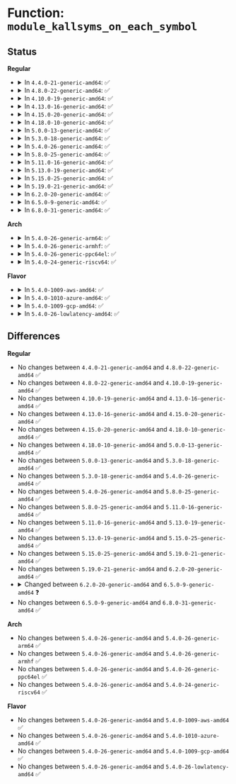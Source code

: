 # Function: <code>module_kallsyms_on_each_symbol</code>

## Status
<b>Regular</b>
<ul>
<li>
<details>
<summary>In <code>4.4.0-21-generic-amd64</code>: ✅</summary>

```c
int module_kallsyms_on_each_symbol(int (*)(void *, const char *, struct module *, long unsigned int) fn, void * data)
```

```json
{
  "name": "module_kallsyms_on_each_symbol",
  "collision_type": "Unique Global",
  "inline_type": "No",
  "funcs": [
    {
      "addr": 18446744071579937296,
      "name": "module_kallsyms_on_each_symbol",
      "external": true,
      "loc": "kernel/module.c:3841",
      "file": "kernel/module.c",
      "inline": "seen, unknown",
      "caller_inline": [],
      "caller_func": [
        "kernel/kallsyms.c:kallsyms_on_each_symbol"
      ]
    }
  ],
  "symbols": [
    {
      "addr": 18446744071579937296,
      "name": "module_kallsyms_on_each_symbol",
      "section": ".text",
      "bind": "STB_GLOBAL",
      "size": 149
    }
  ]
}
```
</details>
</li>
<li>
<details>
<summary>In <code>4.8.0-22-generic-amd64</code>: ✅</summary>

```c
int module_kallsyms_on_each_symbol(int (*)(void *, const char *, struct module *, long unsigned int) fn, void * data)
```

```json
{
  "name": "module_kallsyms_on_each_symbol",
  "collision_type": "Unique Global",
  "inline_type": "No",
  "funcs": [
    {
      "addr": 18446744071579967680,
      "name": "module_kallsyms_on_each_symbol",
      "external": true,
      "loc": "kernel/module.c:4012",
      "file": "kernel/module.c",
      "inline": "seen, unknown",
      "caller_inline": [],
      "caller_func": [
        "kernel/kallsyms.c:kallsyms_on_each_symbol"
      ]
    }
  ],
  "symbols": [
    {
      "addr": 18446744071579967680,
      "name": "module_kallsyms_on_each_symbol",
      "section": ".text",
      "bind": "STB_GLOBAL",
      "size": 162
    }
  ]
}
```
</details>
</li>
<li>
<details>
<summary>In <code>4.10.0-19-generic-amd64</code>: ✅</summary>

```c
int module_kallsyms_on_each_symbol(int (*)(void *, const char *, struct module *, long unsigned int) fn, void * data)
```

```json
{
  "name": "module_kallsyms_on_each_symbol",
  "collision_type": "Unique Global",
  "inline_type": "No",
  "funcs": [
    {
      "addr": 18446744071579998272,
      "name": "module_kallsyms_on_each_symbol",
      "external": true,
      "loc": "kernel/module.c:4029",
      "file": "kernel/module.c",
      "inline": "seen, unknown",
      "caller_inline": [],
      "caller_func": [
        "kernel/kallsyms.c:kallsyms_on_each_symbol"
      ]
    }
  ],
  "symbols": [
    {
      "addr": 18446744071579998272,
      "name": "module_kallsyms_on_each_symbol",
      "section": ".text",
      "bind": "STB_GLOBAL",
      "size": 162
    }
  ]
}
```
</details>
</li>
<li>
<details>
<summary>In <code>4.13.0-16-generic-amd64</code>: ✅</summary>

```c
int module_kallsyms_on_each_symbol(int (*)(void *, const char *, struct module *, long unsigned int) fn, void * data)
```

```json
{
  "name": "module_kallsyms_on_each_symbol",
  "collision_type": "Unique Global",
  "inline_type": "No",
  "funcs": [
    {
      "addr": 18446744071580004768,
      "name": "module_kallsyms_on_each_symbol",
      "external": true,
      "loc": "kernel/module.c:4074",
      "file": "kernel/module.c",
      "inline": "seen, unknown",
      "caller_inline": [],
      "caller_func": [
        "kernel/livepatch/core.c:klp_find_object_symbol",
        "kernel/kallsyms.c:kallsyms_on_each_symbol"
      ]
    }
  ],
  "symbols": [
    {
      "addr": 18446744071580004768,
      "name": "module_kallsyms_on_each_symbol",
      "section": ".text",
      "bind": "STB_GLOBAL",
      "size": 162
    }
  ]
}
```
</details>
</li>
<li>
<details>
<summary>In <code>4.15.0-20-generic-amd64</code>: ✅</summary>

```c
int module_kallsyms_on_each_symbol(int (*)(void *, const char *, struct module *, long unsigned int) fn, void * data)
```

```json
{
  "name": "module_kallsyms_on_each_symbol",
  "collision_type": "Unique Global",
  "inline_type": "No",
  "funcs": [
    {
      "addr": 18446744071580051216,
      "name": "module_kallsyms_on_each_symbol",
      "external": true,
      "loc": "kernel/module.c:4096",
      "file": "kernel/module.c",
      "inline": "seen, unknown",
      "caller_inline": [],
      "caller_func": [
        "kernel/livepatch/core.c:klp_find_object_symbol",
        "kernel/kallsyms.c:kallsyms_on_each_symbol"
      ]
    }
  ],
  "symbols": [
    {
      "addr": 18446744071580051216,
      "name": "module_kallsyms_on_each_symbol",
      "section": ".text",
      "bind": "STB_GLOBAL",
      "size": 164
    }
  ]
}
```
</details>
</li>
<li>
<details>
<summary>In <code>4.18.0-10-generic-amd64</code>: ✅</summary>

```c
int module_kallsyms_on_each_symbol(int (*)(void *, const char *, struct module *, long unsigned int) fn, void * data)
```

```json
{
  "name": "module_kallsyms_on_each_symbol",
  "collision_type": "Unique Global",
  "inline_type": "No",
  "funcs": [
    {
      "addr": 18446744071580107952,
      "name": "module_kallsyms_on_each_symbol",
      "external": true,
      "loc": "kernel/module.c:4129",
      "file": "kernel/module.c",
      "inline": "seen, unknown",
      "caller_inline": [],
      "caller_func": [
        "kernel/livepatch/core.c:klp_find_object_symbol",
        "kernel/kallsyms.c:kallsyms_on_each_symbol"
      ]
    }
  ],
  "symbols": [
    {
      "addr": 18446744071580107952,
      "name": "module_kallsyms_on_each_symbol",
      "section": ".text",
      "bind": "STB_GLOBAL",
      "size": 159
    }
  ]
}
```
</details>
</li>
<li>
<details>
<summary>In <code>5.0.0-13-generic-amd64</code>: ✅</summary>

```c
int module_kallsyms_on_each_symbol(int (*)(void *, const char *, struct module *, long unsigned int) fn, void * data)
```

```json
{
  "name": "module_kallsyms_on_each_symbol",
  "collision_type": "Unique Global",
  "inline_type": "No",
  "funcs": [
    {
      "addr": 18446744071580155024,
      "name": "module_kallsyms_on_each_symbol",
      "external": true,
      "loc": "kernel/module.c:4166",
      "file": "kernel/module.c",
      "inline": "seen, unknown",
      "caller_inline": [],
      "caller_func": [
        "kernel/livepatch/core.c:klp_find_object_symbol",
        "kernel/kallsyms.c:kallsyms_on_each_symbol"
      ]
    }
  ],
  "symbols": [
    {
      "addr": 18446744071580155024,
      "name": "module_kallsyms_on_each_symbol",
      "section": ".text",
      "bind": "STB_GLOBAL",
      "size": 159
    }
  ]
}
```
</details>
</li>
<li>
<details>
<summary>In <code>5.3.0-18-generic-amd64</code>: ✅</summary>

```c
int module_kallsyms_on_each_symbol(int (*)(void *, const char *, struct module *, long unsigned int) fn, void * data)
```

```json
{
  "name": "module_kallsyms_on_each_symbol",
  "collision_type": "Unique Global",
  "inline_type": "No",
  "funcs": [
    {
      "addr": 18446744071580200928,
      "name": "module_kallsyms_on_each_symbol",
      "external": true,
      "loc": "kernel/module.c:4194",
      "file": "kernel/module.c",
      "inline": "seen, unknown",
      "caller_inline": [],
      "caller_func": [
        "kernel/livepatch/core.c:klp_find_object_symbol",
        "kernel/kallsyms.c:kallsyms_on_each_symbol"
      ]
    }
  ],
  "symbols": [
    {
      "addr": 18446744071580200928,
      "name": "module_kallsyms_on_each_symbol",
      "section": ".text",
      "bind": "STB_GLOBAL",
      "size": 156
    }
  ]
}
```
</details>
</li>
<li>
<details>
<summary>In <code>5.4.0-26-generic-amd64</code>: ✅</summary>

```c
int module_kallsyms_on_each_symbol(int (*)(void *, const char *, struct module *, long unsigned int) fn, void * data)
```

```json
{
  "name": "module_kallsyms_on_each_symbol",
  "collision_type": "Unique Global",
  "inline_type": "No",
  "funcs": [
    {
      "addr": 18446744071580249184,
      "name": "module_kallsyms_on_each_symbol",
      "external": true,
      "loc": "kernel/module.c:4261",
      "file": "kernel/module.c",
      "inline": "seen, unknown",
      "caller_inline": [],
      "caller_func": [
        "kernel/livepatch/core.c:klp_find_object_symbol",
        "kernel/kallsyms.c:kallsyms_on_each_symbol"
      ]
    }
  ],
  "symbols": [
    {
      "addr": 18446744071580249184,
      "name": "module_kallsyms_on_each_symbol",
      "section": ".text",
      "bind": "STB_GLOBAL",
      "size": 156
    }
  ]
}
```
</details>
</li>
<li>
<details>
<summary>In <code>5.8.0-25-generic-amd64</code>: ✅</summary>

```c
int module_kallsyms_on_each_symbol(int (*)(void *, const char *, struct module *, long unsigned int) fn, void * data)
```

```json
{
  "name": "module_kallsyms_on_each_symbol",
  "collision_type": "Unique Global",
  "inline_type": "No",
  "funcs": [
    {
      "addr": 18446744071580317712,
      "name": "module_kallsyms_on_each_symbol",
      "external": true,
      "loc": "kernel/module.c:4268",
      "file": "kernel/module.c",
      "inline": "seen, unknown",
      "caller_inline": [],
      "caller_func": [
        "kernel/livepatch/core.c:klp_find_object_symbol",
        "kernel/kallsyms.c:kallsyms_on_each_symbol"
      ]
    }
  ],
  "symbols": [
    {
      "addr": 18446744071580317712,
      "name": "module_kallsyms_on_each_symbol",
      "section": ".text",
      "bind": "STB_GLOBAL",
      "size": 156
    }
  ]
}
```
</details>
</li>
<li>
<details>
<summary>In <code>5.11.0-16-generic-amd64</code>: ✅</summary>

```c
int module_kallsyms_on_each_symbol(int (*)(void *, const char *, struct module *, long unsigned int) fn, void * data)
```

```json
{
  "name": "module_kallsyms_on_each_symbol",
  "collision_type": "Unique Global",
  "inline_type": "No",
  "funcs": [
    {
      "addr": 18446744071580303376,
      "name": "module_kallsyms_on_each_symbol",
      "external": true,
      "loc": "kernel/module.c:4499",
      "file": "kernel/module.c",
      "inline": "seen, unknown",
      "caller_inline": [],
      "caller_func": [
        "kernel/livepatch/core.c:klp_find_object_symbol",
        "kernel/kallsyms.c:kallsyms_on_each_symbol"
      ]
    }
  ],
  "symbols": [
    {
      "addr": 18446744071580303376,
      "name": "module_kallsyms_on_each_symbol",
      "section": ".text",
      "bind": "STB_GLOBAL",
      "size": 156
    }
  ]
}
```
</details>
</li>
<li>
<details>
<summary>In <code>5.13.0-19-generic-amd64</code>: ✅</summary>

```c
int module_kallsyms_on_each_symbol(int (*)(void *, const char *, struct module *, long unsigned int) fn, void * data)
```

```json
{
  "name": "module_kallsyms_on_each_symbol",
  "collision_type": "Unique Global",
  "inline_type": "No",
  "funcs": [
    {
      "addr": 18446744071580306880,
      "name": "module_kallsyms_on_each_symbol",
      "external": true,
      "loc": "kernel/module.c:4404",
      "file": "kernel/module.c",
      "inline": "seen, unknown",
      "caller_inline": [],
      "caller_func": [
        "kernel/livepatch/core.c:klp_find_object_symbol"
      ]
    }
  ],
  "symbols": [
    {
      "addr": 18446744071580306880,
      "name": "module_kallsyms_on_each_symbol",
      "section": ".text",
      "bind": "STB_GLOBAL",
      "size": 187
    }
  ]
}
```
</details>
</li>
<li>
<details>
<summary>In <code>5.15.0-25-generic-amd64</code>: ✅</summary>

```c
int module_kallsyms_on_each_symbol(int (*)(void *, const char *, struct module *, long unsigned int) fn, void * data)
```

```json
{
  "name": "module_kallsyms_on_each_symbol",
  "collision_type": "Unique Global",
  "inline_type": "No",
  "funcs": [
    {
      "addr": 18446744071580460496,
      "name": "module_kallsyms_on_each_symbol",
      "external": true,
      "loc": "kernel/module.c:4425",
      "file": "kernel/module.c",
      "inline": "seen, unknown",
      "caller_inline": [],
      "caller_func": [
        "kernel/livepatch/core.c:klp_find_object_symbol"
      ]
    }
  ],
  "symbols": [
    {
      "addr": 18446744071580460496,
      "name": "module_kallsyms_on_each_symbol",
      "section": ".text",
      "bind": "STB_GLOBAL",
      "size": 187
    }
  ]
}
```
</details>
</li>
<li>
<details>
<summary>In <code>5.19.0-21-generic-amd64</code>: ✅</summary>

```c
int module_kallsyms_on_each_symbol(int (*)(void *, const char *, struct module *, long unsigned int) fn, void * data)
```

```json
{
  "name": "module_kallsyms_on_each_symbol",
  "collision_type": "Unique Global",
  "inline_type": "No",
  "funcs": [
    {
      "addr": 18446744071580491040,
      "name": "module_kallsyms_on_each_symbol",
      "external": true,
      "loc": "kernel/module/kallsyms.c:485",
      "file": "kernel/module/kallsyms.c",
      "inline": "seen, unknown",
      "caller_inline": [],
      "caller_func": [
        "kernel/livepatch/core.c:klp_find_object_symbol"
      ]
    }
  ],
  "symbols": [
    {
      "addr": 18446744071580491040,
      "name": "module_kallsyms_on_each_symbol",
      "section": ".text",
      "bind": "STB_GLOBAL",
      "size": 233
    }
  ]
}
```
</details>
</li>
<li>
<details>
<summary>In <code>6.2.0-20-generic-amd64</code>: ✅</summary>

```c
int module_kallsyms_on_each_symbol(int (*)(void *, const char *, struct module *, long unsigned int) fn, void * data)
```

```json
{
  "name": "module_kallsyms_on_each_symbol",
  "collision_type": "Unique Global",
  "inline_type": "No",
  "funcs": [
    {
      "addr": 18446744071580742672,
      "name": "module_kallsyms_on_each_symbol",
      "external": true,
      "loc": "kernel/module/kallsyms.c:497",
      "file": "kernel/module/kallsyms.c",
      "inline": "seen, unknown",
      "caller_inline": [],
      "caller_func": [
        "kernel/livepatch/core.c:klp_find_object_symbol",
        "kernel/trace/ftrace.c:ftrace_lookup_symbols",
        "kernel/trace/bpf_trace.c:bpf_kprobe_multi_link_attach"
      ]
    }
  ],
  "symbols": [
    {
      "addr": 18446744071580742672,
      "name": "module_kallsyms_on_each_symbol",
      "section": ".text",
      "bind": "STB_GLOBAL",
      "size": 233
    }
  ]
}
```
</details>
</li>
<li>
<details>
<summary>In <code>6.5.0-9-generic-amd64</code>: ✅</summary>

```c
int module_kallsyms_on_each_symbol(const char * modname, int (*)(void *, const char *, long unsigned int) fn, void * data)
```

```json
{
  "name": "module_kallsyms_on_each_symbol",
  "collision_type": "Unique Global",
  "inline_type": "No",
  "funcs": [
    {
      "addr": 18446744071580824928,
      "name": "module_kallsyms_on_each_symbol",
      "external": true,
      "loc": "kernel/module/kallsyms.c:476",
      "file": "kernel/module/kallsyms.c",
      "inline": "seen, unknown",
      "caller_inline": [],
      "caller_func": [
        "kernel/livepatch/core.c:klp_find_object_symbol",
        "kernel/trace/ftrace.c:ftrace_lookup_symbols"
      ]
    }
  ],
  "symbols": [
    {
      "addr": 18446744071580824928,
      "name": "module_kallsyms_on_each_symbol",
      "section": ".text",
      "bind": "STB_GLOBAL",
      "size": 264
    }
  ]
}
```
</details>
</li>
<li>
<details>
<summary>In <code>6.8.0-31-generic-amd64</code>: ✅</summary>

```c
int module_kallsyms_on_each_symbol(const char * modname, int (*)(void *, const char *, long unsigned int) fn, void * data)
```

```json
{
  "name": "module_kallsyms_on_each_symbol",
  "collision_type": "Unique Global",
  "inline_type": "No",
  "funcs": [
    {
      "addr": 18446744071580914368,
      "name": "module_kallsyms_on_each_symbol",
      "external": true,
      "loc": "kernel/module/kallsyms.c:476",
      "file": "kernel/module/kallsyms.c",
      "inline": "seen, unknown",
      "caller_inline": [],
      "caller_func": [
        "kernel/livepatch/core.c:klp_find_object_symbol",
        "kernel/trace/ftrace.c:ftrace_lookup_symbols",
        "kernel/trace/trace_kprobe.c:create_local_trace_kprobe",
        "kernel/trace/trace_kprobe.c:__trace_kprobe_create"
      ]
    }
  ],
  "symbols": [
    {
      "addr": 18446744071580914368,
      "name": "module_kallsyms_on_each_symbol",
      "section": ".text",
      "bind": "STB_GLOBAL",
      "size": 264
    }
  ]
}
```
</details>
</li>
</ul>
<b>Arch</b>
<ul>
<li>
<details>
<summary>In <code>5.4.0-26-generic-arm64</code>: ✅</summary>

```c
int module_kallsyms_on_each_symbol(int (*)(void *, const char *, struct module *, long unsigned int) fn, void * data)
```

```json
{
  "name": "module_kallsyms_on_each_symbol",
  "collision_type": "Unique Global",
  "inline_type": "No",
  "funcs": [
    {
      "addr": 18446603336491491576,
      "name": "module_kallsyms_on_each_symbol",
      "external": true,
      "loc": "kernel/module.c:4261",
      "file": "kernel/module.c",
      "inline": "seen, unknown",
      "caller_inline": [],
      "caller_func": [
        "kernel/kallsyms.c:kallsyms_on_each_symbol"
      ]
    }
  ],
  "symbols": [
    {
      "addr": 18446603336491491576,
      "name": "module_kallsyms_on_each_symbol",
      "section": ".text",
      "bind": "STB_GLOBAL",
      "size": 232
    }
  ]
}
```
</details>
</li>
<li>
<details>
<summary>In <code>5.4.0-26-generic-armhf</code>: ✅</summary>

```c
int module_kallsyms_on_each_symbol(int (*)(void *, const char *, struct module *, long unsigned int) fn, void * data)
```

```json
{
  "name": "module_kallsyms_on_each_symbol",
  "collision_type": "Unique Global",
  "inline_type": "No",
  "funcs": [
    {
      "addr": 3225473608,
      "name": "module_kallsyms_on_each_symbol",
      "external": true,
      "loc": "kernel/module.c:4261",
      "file": "kernel/module.c",
      "inline": "seen, unknown",
      "caller_inline": [],
      "caller_func": [
        "kernel/kallsyms.c:kallsyms_on_each_symbol"
      ]
    }
  ],
  "symbols": [
    {
      "addr": 3225473608,
      "name": "module_kallsyms_on_each_symbol",
      "section": ".text",
      "bind": "STB_GLOBAL",
      "size": 180
    }
  ]
}
```
</details>
</li>
<li>
<details>
<summary>In <code>5.4.0-26-generic-ppc64el</code>: ✅</summary>

```c
int module_kallsyms_on_each_symbol(int (*)(void *, const char *, struct module *, long unsigned int) fn, void * data)
```

```json
{
  "name": "module_kallsyms_on_each_symbol",
  "collision_type": "Unique Global",
  "inline_type": "No",
  "funcs": [
    {
      "addr": 13835058055284448720,
      "name": "module_kallsyms_on_each_symbol",
      "external": true,
      "loc": "kernel/module.c:4261",
      "file": "kernel/module.c",
      "inline": "seen, unknown",
      "caller_inline": [],
      "caller_func": [
        "kernel/livepatch/core.c:klp_find_object_symbol",
        "kernel/kallsyms.c:kallsyms_on_each_symbol"
      ]
    }
  ],
  "symbols": [
    {
      "addr": 13835058055284448720,
      "name": "module_kallsyms_on_each_symbol",
      "section": ".text",
      "bind": "STB_GLOBAL",
      "size": 328
    }
  ]
}
```
</details>
</li>
<li>
<details>
<summary>In <code>5.4.0-24-generic-riscv64</code>: ✅</summary>

```c
int module_kallsyms_on_each_symbol(int (*)(void *, const char *, struct module *, long unsigned int) fn, void * data)
```

```json
{
  "name": "module_kallsyms_on_each_symbol",
  "collision_type": "Unique Global",
  "inline_type": "No",
  "funcs": [
    {
      "addr": 18446743936271935504,
      "name": "module_kallsyms_on_each_symbol",
      "external": true,
      "loc": "kernel/module.c:4261",
      "file": "kernel/module.c",
      "inline": "seen, unknown",
      "caller_inline": [],
      "caller_func": [
        "kernel/kallsyms.c:kallsyms_on_each_symbol"
      ]
    }
  ],
  "symbols": [
    {
      "addr": 18446743936271935504,
      "name": "module_kallsyms_on_each_symbol",
      "section": ".text",
      "bind": "STB_GLOBAL",
      "size": 182
    }
  ]
}
```
</details>
</li>
</ul>
<b>Flavor</b>
<ul>
<li>
<details>
<summary>In <code>5.4.0-1009-aws-amd64</code>: ✅</summary>

```c
int module_kallsyms_on_each_symbol(int (*)(void *, const char *, struct module *, long unsigned int) fn, void * data)
```

```json
{
  "name": "module_kallsyms_on_each_symbol",
  "collision_type": "Unique Global",
  "inline_type": "No",
  "funcs": [
    {
      "addr": 18446744071580217984,
      "name": "module_kallsyms_on_each_symbol",
      "external": true,
      "loc": "kernel/module.c:4261",
      "file": "kernel/module.c",
      "inline": "seen, unknown",
      "caller_inline": [],
      "caller_func": [
        "kernel/livepatch/core.c:klp_find_object_symbol",
        "kernel/kallsyms.c:kallsyms_on_each_symbol"
      ]
    }
  ],
  "symbols": [
    {
      "addr": 18446744071580217984,
      "name": "module_kallsyms_on_each_symbol",
      "section": ".text",
      "bind": "STB_GLOBAL",
      "size": 156
    }
  ]
}
```
</details>
</li>
<li>
<details>
<summary>In <code>5.4.0-1010-azure-amd64</code>: ✅</summary>

```c
int module_kallsyms_on_each_symbol(int (*)(void *, const char *, struct module *, long unsigned int) fn, void * data)
```

```json
{
  "name": "module_kallsyms_on_each_symbol",
  "collision_type": "Unique Global",
  "inline_type": "No",
  "funcs": [
    {
      "addr": 18446744071580165424,
      "name": "module_kallsyms_on_each_symbol",
      "external": true,
      "loc": "kernel/module.c:4261",
      "file": "kernel/module.c",
      "inline": "seen, unknown",
      "caller_inline": [],
      "caller_func": [
        "kernel/livepatch/core.c:klp_find_object_symbol",
        "kernel/kallsyms.c:kallsyms_on_each_symbol"
      ]
    }
  ],
  "symbols": [
    {
      "addr": 18446744071580165424,
      "name": "module_kallsyms_on_each_symbol",
      "section": ".text",
      "bind": "STB_GLOBAL",
      "size": 156
    }
  ]
}
```
</details>
</li>
<li>
<details>
<summary>In <code>5.4.0-1009-gcp-amd64</code>: ✅</summary>

```c
int module_kallsyms_on_each_symbol(int (*)(void *, const char *, struct module *, long unsigned int) fn, void * data)
```

```json
{
  "name": "module_kallsyms_on_each_symbol",
  "collision_type": "Unique Global",
  "inline_type": "No",
  "funcs": [
    {
      "addr": 18446744071580209456,
      "name": "module_kallsyms_on_each_symbol",
      "external": true,
      "loc": "kernel/module.c:4261",
      "file": "kernel/module.c",
      "inline": "seen, unknown",
      "caller_inline": [],
      "caller_func": [
        "kernel/livepatch/core.c:klp_find_object_symbol",
        "kernel/kallsyms.c:kallsyms_on_each_symbol"
      ]
    }
  ],
  "symbols": [
    {
      "addr": 18446744071580209456,
      "name": "module_kallsyms_on_each_symbol",
      "section": ".text",
      "bind": "STB_GLOBAL",
      "size": 156
    }
  ]
}
```
</details>
</li>
<li>
<details>
<summary>In <code>5.4.0-26-lowlatency-amd64</code>: ✅</summary>

```c
int module_kallsyms_on_each_symbol(int (*)(void *, const char *, struct module *, long unsigned int) fn, void * data)
```

```json
{
  "name": "module_kallsyms_on_each_symbol",
  "collision_type": "Unique Global",
  "inline_type": "No",
  "funcs": [
    {
      "addr": 18446744071580262064,
      "name": "module_kallsyms_on_each_symbol",
      "external": true,
      "loc": "kernel/module.c:4261",
      "file": "kernel/module.c",
      "inline": "seen, unknown",
      "caller_inline": [],
      "caller_func": [
        "kernel/livepatch/core.c:klp_find_object_symbol",
        "kernel/kallsyms.c:kallsyms_on_each_symbol"
      ]
    }
  ],
  "symbols": [
    {
      "addr": 18446744071580262064,
      "name": "module_kallsyms_on_each_symbol",
      "section": ".text",
      "bind": "STB_GLOBAL",
      "size": 156
    }
  ]
}
```
</details>
</li>
</ul>

## Differences
<b>Regular</b>
<ul>
<li>
No changes between <code>4.4.0-21-generic-amd64</code> and <code>4.8.0-22-generic-amd64</code> ✅
</li>
<li>
No changes between <code>4.8.0-22-generic-amd64</code> and <code>4.10.0-19-generic-amd64</code> ✅
</li>
<li>
No changes between <code>4.10.0-19-generic-amd64</code> and <code>4.13.0-16-generic-amd64</code> ✅
</li>
<li>
No changes between <code>4.13.0-16-generic-amd64</code> and <code>4.15.0-20-generic-amd64</code> ✅
</li>
<li>
No changes between <code>4.15.0-20-generic-amd64</code> and <code>4.18.0-10-generic-amd64</code> ✅
</li>
<li>
No changes between <code>4.18.0-10-generic-amd64</code> and <code>5.0.0-13-generic-amd64</code> ✅
</li>
<li>
No changes between <code>5.0.0-13-generic-amd64</code> and <code>5.3.0-18-generic-amd64</code> ✅
</li>
<li>
No changes between <code>5.3.0-18-generic-amd64</code> and <code>5.4.0-26-generic-amd64</code> ✅
</li>
<li>
No changes between <code>5.4.0-26-generic-amd64</code> and <code>5.8.0-25-generic-amd64</code> ✅
</li>
<li>
No changes between <code>5.8.0-25-generic-amd64</code> and <code>5.11.0-16-generic-amd64</code> ✅
</li>
<li>
No changes between <code>5.11.0-16-generic-amd64</code> and <code>5.13.0-19-generic-amd64</code> ✅
</li>
<li>
No changes between <code>5.13.0-19-generic-amd64</code> and <code>5.15.0-25-generic-amd64</code> ✅
</li>
<li>
No changes between <code>5.15.0-25-generic-amd64</code> and <code>5.19.0-21-generic-amd64</code> ✅
</li>
<li>
No changes between <code>5.19.0-21-generic-amd64</code> and <code>6.2.0-20-generic-amd64</code> ✅
</li>
<li>
<details>
<summary>Changed between <code>6.2.0-20-generic-amd64</code> and <code>6.5.0-9-generic-amd64</code> ❓</summary>
<ul>
<li>
<b>Param added. </b>
<code>const char * modname</code>
</li>
<li>
<b>Param reordered. </b>
<code>fn, data</code> ➡️ <code>modname, fn, data</code>
</li>
<li>
<b>Param type changed. </b>
<code>int (*)(void *, const char *, struct module *, long unsigned int) fn</code> ➡️ <code>int (*)(void *, const char *, long unsigned int) fn</code>
</li>
</ul>
</details>
</li>
<li>
No changes between <code>6.5.0-9-generic-amd64</code> and <code>6.8.0-31-generic-amd64</code> ✅
</li>
</ul>
<b>Arch</b>
<ul>
<li>
No changes between <code>5.4.0-26-generic-amd64</code> and <code>5.4.0-26-generic-arm64</code> ✅
</li>
<li>
No changes between <code>5.4.0-26-generic-amd64</code> and <code>5.4.0-26-generic-armhf</code> ✅
</li>
<li>
No changes between <code>5.4.0-26-generic-amd64</code> and <code>5.4.0-26-generic-ppc64el</code> ✅
</li>
<li>
No changes between <code>5.4.0-26-generic-amd64</code> and <code>5.4.0-24-generic-riscv64</code> ✅
</li>
</ul>
<b>Flavor</b>
<ul>
<li>
No changes between <code>5.4.0-26-generic-amd64</code> and <code>5.4.0-1009-aws-amd64</code> ✅
</li>
<li>
No changes between <code>5.4.0-26-generic-amd64</code> and <code>5.4.0-1010-azure-amd64</code> ✅
</li>
<li>
No changes between <code>5.4.0-26-generic-amd64</code> and <code>5.4.0-1009-gcp-amd64</code> ✅
</li>
<li>
No changes between <code>5.4.0-26-generic-amd64</code> and <code>5.4.0-26-lowlatency-amd64</code> ✅
</li>
</ul>
